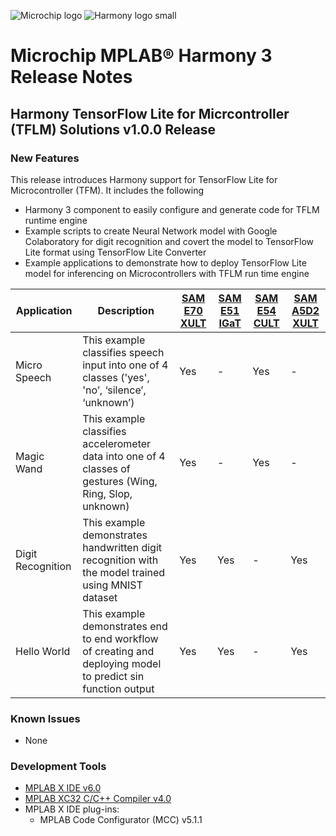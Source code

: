 ![Microchip logo](https://raw.githubusercontent.com/wiki/Microchip-MPLAB-Harmony/Microchip-MPLAB-Harmony.github.io/images/microchip_logo.png)
![Harmony logo small](https://raw.githubusercontent.com/wiki/Microchip-MPLAB-Harmony/Microchip-MPLAB-Harmony.github.io/images/microchip_mplab_harmony_logo_small.png)

# Microchip MPLAB® Harmony 3 Release Notes

## Harmony TensorFlow Lite for Micrcontroller (TFLM) Solutions v1.0.0 Release

### New Features
This release introduces Harmony support for TensorFlow Lite for Microcontroller (TFM). It includes the following
- Harmony 3 component to easily configure and generate code for TFLM runtime engine
- Example scripts to create Neural Network model with Google Colaboratory for digit recognition and covert the model to TensorFlow Lite format using TensorFlow Lite Converter
- Example applications to demonstrate how to deploy TensorFlow Lite model for inferencing on Microcontrollers with TFLM run time engine

| Application        | Description  | [SAM E70 XULT](https://www.microchip.com/en-us/development-tool/DM320113) | [SAM E51 IGaT](https://www.microchip.com/en-us/development-tool/EV14C17A) | [SAM E54 CULT](https://www.microchip.com/en-us/development-tool/DM320210) | [SAM A5D2 XULT](https://www.microchip.com/en-us/development-tool/ATSAMA5D2C-XULT)
| -------------------| ------------ |  ----------- |------------- | ------------ | -------------
| Micro Speech       | This example classifies speech input into one of 4 classes ('yes', 'no’, ‘silence’, ‘unknown’) 				| Yes | -   | Yes | -  |
| Magic Wand  		 | This example classifies accelerometer data into one of 4 classes of gestures (Wing, Ring, Slop, unknown)  	| Yes | -   | Yes | -  |
| Digit Recognition  | This example demonstrates handwritten digit recognition with the model trained using MNIST dataset 			| Yes   | Yes | -   | Yes|
| Hello World      	 | This example demonstrates end to end workflow of creating and deploying model to predict sin function output| Yes   | Yes | -   | Yes|


### Known Issues
- None 

### Development Tools
* [MPLAB X IDE v6.0](https://www.microchip.com/mplabx-ide-windows-installer)
* [MPLAB XC32 C/C++ Compiler v4.0](https://www.microchip.com/mplab/compilers)
* MPLAB X IDE plug-ins: 
    * MPLAB Code Configurator (MCC) v5.1.1
